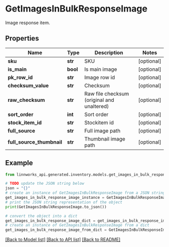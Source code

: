 # GetImagesInBulkResponseImage

Image response item.

## Properties

Name | Type | Description | Notes
------------ | ------------- | ------------- | -------------
**sku** | **str** | SKU | [optional] 
**is_main** | **bool** | Is main image | [optional] 
**pk_row_id** | **str** | Image row id | [optional] 
**checksum_value** | **str** | Checksum | [optional] 
**raw_checksum** | **str** | Raw file checksum (original and unaltered) | [optional] 
**sort_order** | **int** | Sort order | [optional] 
**stock_item_id** | **str** | Stockitem id | [optional] 
**full_source** | **str** | Full image path | [optional] 
**full_source_thumbnail** | **str** | Thumbnail image path | [optional] 

## Example

```python
from linnworks_api.generated.inventory.models.get_images_in_bulk_response_image import GetImagesInBulkResponseImage

# TODO update the JSON string below
json = "{}"
# create an instance of GetImagesInBulkResponseImage from a JSON string
get_images_in_bulk_response_image_instance = GetImagesInBulkResponseImage.from_json(json)
# print the JSON string representation of the object
print(GetImagesInBulkResponseImage.to_json())

# convert the object into a dict
get_images_in_bulk_response_image_dict = get_images_in_bulk_response_image_instance.to_dict()
# create an instance of GetImagesInBulkResponseImage from a dict
get_images_in_bulk_response_image_from_dict = GetImagesInBulkResponseImage.from_dict(get_images_in_bulk_response_image_dict)
```
[[Back to Model list]](../README.md#documentation-for-models) [[Back to API list]](../README.md#documentation-for-api-endpoints) [[Back to README]](../README.md)



